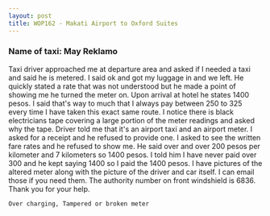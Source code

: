 ```yaml
---
layout: post
title: WOP162 - Makati Airport to Oxford Suites
---
```


### Name of taxi: May Reklamo

Taxi driver approached me at departure area and asked if I needed a taxi and said he is metered.  I said ok and got my luggage in and we left.  He quickly stated a rate that was not understood but he made a point of showing me he turned the meter on.  Upon arrival at hotel he states 1400 pesos.   I said that's way to much that I always pay between 250 to 325 every time I have taken this exact same route.  I notice there is black electricians tape covering a large portion of the meter readings and asked why the tape.  Driver told me that it's an airport taxi and an airport meter. I asked for a receipt and he refused to provide one.  I asked to see the written fare rates and he refused to show me.  He said over and over 200 pesos per kilometer and 7 kilometers so 1400 pesos.   I told him I have never paid over 300 and he kept saying 1400 so I paid the 1400 pesos.  I have pictures of the altered meter along with the picture of the driver and car itself.  I can email those if you need them.  The authority number on front windshield is 6836.   Thank you for your help.  

```Over charging, Tampered or broken meter```
